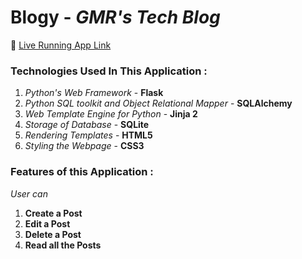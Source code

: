 # Blogy - *GMR's Tech Blog*
:link: [Live Running App Link](http://gmr.pythonanywhere.com/)

### Technologies Used In This Application :

1) *Python's Web Framework* - **Flask**
2) *Python SQL toolkit and Object Relational Mapper* - **SQLAlchemy**
3) *Web Template Engine for Python* - **Jinja 2**
4) *Storage of Database* - **SQLite** 
5) *Rendering Templates* - **HTML5**
6) *Styling the Webpage* - **CSS3**

### Features of this Application :

*User can*
1) **Create a Post**
2) **Edit a Post**
3) **Delete a Post**
4) **Read all the Posts**
